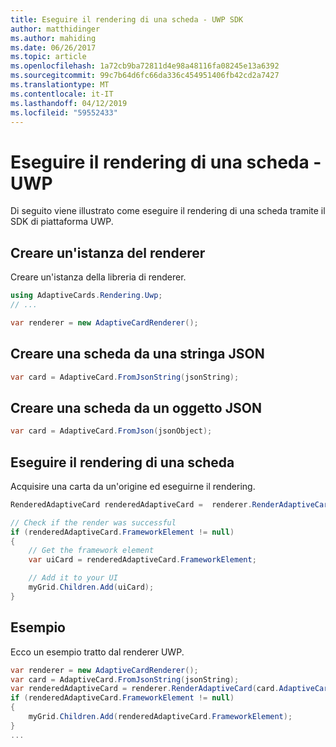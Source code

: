 ```yaml
---
title: Eseguire il rendering di una scheda - UWP SDK
author: matthidinger
ms.author: mahiding
ms.date: 06/26/2017
ms.topic: article
ms.openlocfilehash: 1a72cb9ba72811d4e98a48116fa08245e13a6392
ms.sourcegitcommit: 99c7b64d6fc66da336c454951406fb42cd2a7427
ms.translationtype: MT
ms.contentlocale: it-IT
ms.lasthandoff: 04/12/2019
ms.locfileid: "59552433"
---
```

# <a name="render-a-card---uwp"></a>Eseguire il rendering di una scheda - UWP

Di seguito viene illustrato come eseguire il rendering di una scheda tramite il SDK di piattaforma UWP.

## <a name="create-an-instance-of-your-renderer"></a>Creare un'istanza del renderer

Creare un'istanza della libreria di renderer. 

```csharp
using AdaptiveCards.Rendering.Uwp;
// ...

var renderer = new AdaptiveCardRenderer();
```

## <a name="create-a-card-from-a-json-string"></a>Creare una scheda da una stringa JSON

```csharp
var card = AdaptiveCard.FromJsonString(jsonString);
```

## <a name="create-a-card-from-a-json-object"></a>Creare una scheda da un oggetto JSON

```csharp
var card = AdaptiveCard.FromJson(jsonObject);
```

## <a name="render-a-card"></a>Eseguire il rendering di una scheda

Acquisire una carta da un'origine ed eseguirne il rendering.

```csharp
RenderedAdaptiveCard renderedAdaptiveCard =  renderer.RenderAdaptiveCard(card);

// Check if the render was successful
if (renderedAdaptiveCard.FrameworkElement != null)
{
    // Get the framework element
    var uiCard = renderedAdaptiveCard.FrameworkElement;

    // Add it to your UI
    myGrid.Children.Add(uiCard);
}
```

## <a name="example"></a>Esempio

Ecco un esempio tratto dal renderer UWP.

```csharp
var renderer = new AdaptiveCardRenderer();
var card = AdaptiveCard.FromJsonString(jsonString);
var renderedAdaptiveCard = renderer.RenderAdaptiveCard(card.AdaptiveCard);
if (renderedAdaptiveCard.FrameworkElement != null)
{
    myGrid.Children.Add(renderedAdaptiveCard.FrameworkElement);
}
...
```